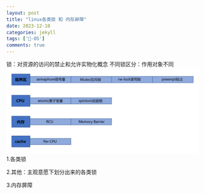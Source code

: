 ```yaml
---
layout: post
title: "linux各类锁 和 内存屏障"
date: 2023-12-10
categories: jekyll
tags: ['🥁-OS']
comments: true
---
```


锁：对资源的访问的禁止和允许实物化概念
不同锁区分：作用对象不同
![](images/1695287075463-ab48bc50-9de6-4bf2-844e-fd65dba705fa.png)
1.各类锁

2.其他：主观意愿下划分出来的各类锁

3.内存屏障
